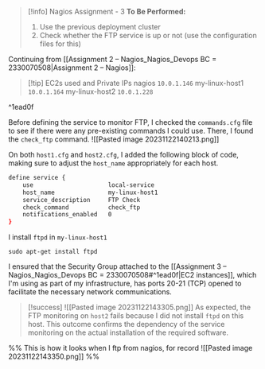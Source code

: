 > [!info] Nagios Assignment - 3
> **To Be Performed:** 
> 1. Use the previous deployment cluster 
> 2. Check whether the FTP service is up or not (use the configuration files for this)

Continuing from [[Assignment 2 – Nagios_Nagios_Devops BC = 2330070508|Assignment 2 – Nagios]]:

> [!tip] EC2s used and Private IPs
> nagios `10.0.1.146`
> my-linux-host1 `10.0.1.164`
> my-linux-host2 `10.0.1.228`
> 

^1ead0f

Before defining the service to monitor FTP, I checked the `commands.cfg` file to see if there were any pre-existing commands I could use. There, I found the `check_ftp` command.
![[Pasted image 20231122140213.png]]

On both `host1.cfg` and `host2.cfg`, I added the following block of code, making sure to adjust the `host_name` appropriately for each host.
```bash
define service {
    use                     local-service 
    host_name               my-linux-host1
    service_description     FTP Check
    check_command           check_ftp
    notifications_enabled   0
}
```

I install `ftpd` in `my-linux-host1`
```
sudo apt-get install ftpd
```

I ensured that the Security Group attached to the [[Assignment 3 – Nagios_Nagios_Devops BC = 2330070508#^1ead0f|EC2 instances]], which I'm using as part of my infrastructure, has ports 20-21 (TCP) opened to facilitate the necessary network communications.

> [!success]
> ![[Pasted image 20231122143305.png]]
> As expected, the FTP monitoring on `host2` fails because I did not install `ftpd` on this host. This outcome confirms the dependency of the service monitoring on the actual installation of the required software.

%%
This is how it looks when I ftp from nagios, for record
![[Pasted image 20231122143350.png]]
%%